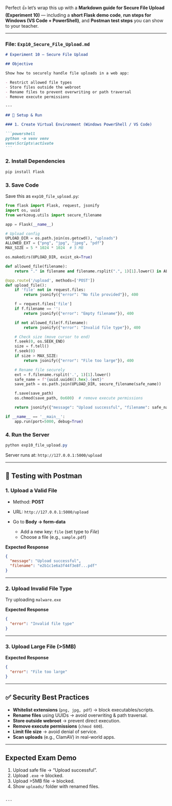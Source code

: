 Perfect 👍 let’s wrap this up with a **Markdown guide for Secure File Upload (Experiment 10)** — including a **short Flask demo code**, **run steps for Windows (VS Code + PowerShell)**, and **Postman test steps** you can show to your teacher.

---

### File: `Exp10_Secure_File_Upload.md`

````markdown
# Experiment 10 — Secure File Upload

## Objective

Show how to securely handle file uploads in a web app:

- Restrict allowed file types
- Store files outside the webroot
- Rename files to prevent overwriting or path traversal
- Remove execute permissions

---

## 🔧 Setup & Run

### 1. Create Virtual Environment (Windows PowerShell / VS Code)

```powershell
python -m venv venv
venv\Scripts\activate
```
````

### 2. Install Dependencies

```powershell
pip install Flask
```

### 3. Save Code

Save this as `exp10_file_upload.py`:

```python
from flask import Flask, request, jsonify
import os, uuid
from werkzeug.utils import secure_filename

app = Flask(__name__)

# Upload config
UPLOAD_DIR = os.path.join(os.getcwd(), "uploads")
ALLOWED_EXT = {"png", "jpg", "jpeg", "pdf"}
MAX_SIZE = 5 * 1024 * 1024  # 5 MB

os.makedirs(UPLOAD_DIR, exist_ok=True)

def allowed_file(filename):
    return "." in filename and filename.rsplit(".", 1)[1].lower() in ALLOWED_EXT

@app.route('/upload', methods=['POST'])
def upload_file():
    if 'file' not in request.files:
        return jsonify({"error": "No file provided"}), 400

    f = request.files['file']
    if f.filename == '':
        return jsonify({"error": "Empty filename"}), 400

    if not allowed_file(f.filename):
        return jsonify({"error": "Invalid file type"}), 400

    # Check size (move cursor to end)
    f.seek(0, os.SEEK_END)
    size = f.tell()
    f.seek(0)
    if size > MAX_SIZE:
        return jsonify({"error": "File too large"}), 400

    # Rename file securely
    ext = f.filename.rsplit('.', 1)[1].lower()
    safe_name = f"{uuid.uuid4().hex}.{ext}"
    save_path = os.path.join(UPLOAD_DIR, secure_filename(safe_name))

    f.save(save_path)
    os.chmod(save_path, 0o600)  # remove execute permissions

    return jsonify({"message": "Upload successful", "filename": safe_name}), 201

if __name__ == '__main__':
    app.run(port=5000, debug=True)
```

### 4. Run the Server

```powershell
python exp10_file_upload.py
```

Server runs at: `http://127.0.0.1:5000/upload`

---

## 🧪 Testing with Postman

### 1. Upload a Valid File

- Method: **POST**
- URL: `http://127.0.0.1:5000/upload`
- Go to **Body → form-data**

  - Add a new key: `file` (set type to _File_)
  - Choose a file (e.g., `sample.pdf`)

**Expected Response**

```json
{
  "message": "Upload successful",
  "filename": "e2b1c1e6a3f44f3e8f...pdf"
}
```

---

### 2. Upload Invalid File Type

Try uploading `malware.exe`

**Expected Response**

```json
{
  "error": "Invalid file type"
}
```

---

### 3. Upload Large File (>5MB)

**Expected Response**

```json
{
  "error": "File too large"
}
```

---

## ✅ Security Best Practices

- **Whitelist extensions** (`png, jpg, pdf`) → block executables/scripts.
- **Rename files** using UUIDs → avoid overwriting & path traversal.
- **Store outside webroot** → prevent direct execution.
- **Remove execute permissions** (`chmod 600`).
- **Limit file size** → avoid denial of service.
- **Scan uploads** (e.g., ClamAV) in real-world apps.

---

## Expected Exam Demo

1. Upload safe file → “Upload successful”.
2. Upload `.exe` → blocked.
3. Upload >5MB file → blocked.
4. Show `uploads/` folder with renamed files.

```

---
```
